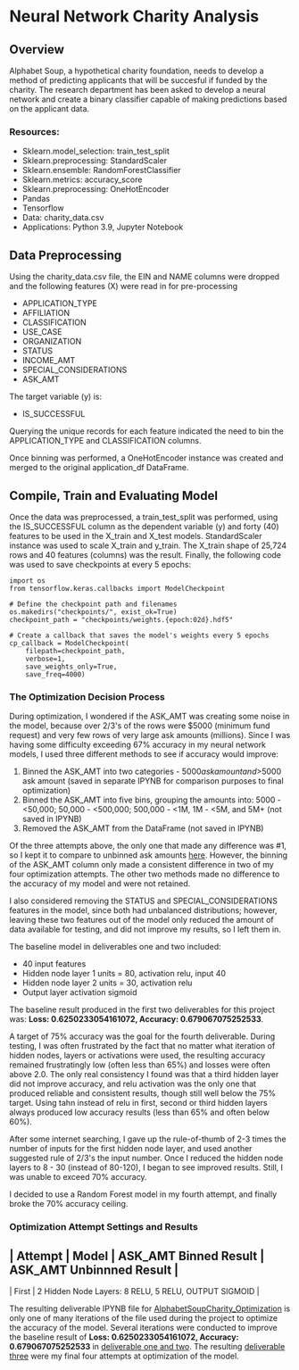 # Neural Network Charity Analysis

## Overview
Alphabet Soup, a hypothetical charity foundation, needs to develop a method of predicting applicants that will be succesful if funded by the charity. The research department has been asked to develop a neural network and create a binary classifier capable of making predictions based on the applicant data.

### Resources:
* Sklearn.model_selection: train_test_split
* Sklearn.preprocessing: StandardScaler
* Sklearn.ensemble: RandomForestClassifier
* Sklearn.metrics: accuracy_score
* Sklearn.preprocessing: OneHotEncoder
* Pandas
* Tensorflow
* Data: charity_data.csv
* Applications: Python 3.9, Jupyter Notebook

## Data Preprocessing
Using the charity_data.csv file, the EIN and NAME columns were dropped and the following features (X) were read in for pre-processing
* APPLICATION_TYPE
* AFFILIATION
* CLASSIFICATION
* USE_CASE
* ORGANIZATION
* STATUS
* INCOME_AMT
* SPECIAL_CONSIDERATIONS
* ASK_AMT

The target variable (y) is:
* IS_SUCCESSFUL

Querying the unique records for each feature indicated the need to bin the APPLICATION_TYPE and CLASSIFICATION columns. 

Once binning was performed, a OneHotEncoder instance was created and merged to the original application_df DataFrame.

## Compile, Train and Evaluating Model
Once the data was preprocessed, a train_test_split was performed, using the IS_SUCCESSFUL column as the dependent variable (y) and forty (40) features to be used in the X_train and X_test models. StandardScaler instance was used to scale X_train and y_train. The X_train shape of 25,724 rows and  40 features (columns) was the result. Finally, the following code was used to save checkpoints at every 5 epochs:
```
import os
from tensorflow.keras.callbacks import ModelCheckpoint

# Define the checkpoint path and filenames
os.makedirs("checkpoints/", exist_ok=True)
checkpoint_path = "checkpoints/weights.{epoch:02d}.hdf5"

# Create a callback that saves the model's weights every 5 epochs
cp_callback = ModelCheckpoint(
    filepath=checkpoint_path,
    verbose=1,
    save_weights_only=True,
    save_freq=4000)
```

### The Optimization Decision Process
During optimization, I wondered if the ASK_AMT was creating some noise in the model, because over 2/3's of the rows were $5000 (minimum fund request) and very few rows of very large ask amounts (millions). Since I was having some difficulty exceeding 67% accuracy in my neural network models, I used three different methods to see if accuracy would improve:
1. Binned the ASK_AMT into two categories - $5000 ask amount and >$5000 ask amount (saved in separate IPYNB for comparison purposes to final optimization)
2. Binned the ASK_AMT into five bins, grouping the amounts into: 5000 - <50,000; 50,000 - <500,000; 500,000 - <1M, 1M - <5M, and 5M+ (not saved in IPYNB)
3. Removed the ASK_AMT from the DataFrame (not saved in IPYNB)

Of the three attempts above, the only one that made any difference was #1, so I kept it to compare to unbinned ask amounts <a href="AlphabetSoupCharity_Optimization_ASK_AMT_grouped.ipynb">here</a>. However, the binning of the ASK_AMT column only made a consistent difference in two of my four optimization attempts. The other two methods made no difference to the accuracy of my model and were not retained.

I also considered removing the STATUS and SPECIAL_CONSIDERATIONS features in the model, since both had unbalanced distributions; however, leaving these two features out of the model only reduced the amount of data available for testing, and did not improve my results, so I left them in.

The baseline model in deliverables one and two included:
* 40 input features
* Hidden node layer 1 units = 80, activation relu, input 40
* Hidden node layer 2 units = 30, activation relu
* Output layer activation sigmoid

The baseline result produced in the first two deliverables for this project was: **Loss: 0.6250233054161072, Accuracy: 0.679067075252533**.

A target of 75% accuracy was the goal for the fourth deliverable. During testing, I was often frustrated by the fact that no matter what iteration of hidden nodes, layers or activations were used, the resulting accuracy remained frustratingly low (often less than 65%) and losses were often above 2.0. The only real consistency I found was that a third hidden layer did not improve accuracy, and relu activation was the only one that produced reliable and consistent results, though still well below the 75% target. Using tahn instead of relu in first, second or third hidden layers always produced low accuracy results (less than 65% and often below 60%).

After some internet searching, I gave up the rule-of-thumb of 2-3 times the number of inputs for the first hidden node layer, and used another suggested rule of 2/3's the input number. Once I reduced the hidden node layers to 8 - 30 (instead of 80-120), I began to see improved results. Still, I was unable to exceed 70% accuracy. 

I decided to use a Random Forest model in my fourth attempt, and finally broke the 70% accuracy ceiling.

### Optimization Attempt Settings and Results
| Attempt | Model | ASK_AMT Binned Result | ASK_AMT Unbinnned Result |
----------------------------------------------------------------------
| First | 2 Hidden Node Layers: 8 RELU, 5 RELU, OUTPUT SIGMOID |


The resulting deliverable IPYNB file for <a href="AlphabetSoupCharity_Optimization.ipynb">AlphabetSoupCharity_Optimization</a> is only one of many iterations of the file used during the project to optimize the accuracy of the model. Several iterations were conducted to improve the baseline result of **Loss: 0.6250233054161072, Accuracy: 0.679067075252533** in <a href="AlphabetSoupCharity.ipynb">deliverable one and two</a>. The resulting <a href="AlphabetSoupCharity_Optimization.ipynb">deliverable three</a> were my final four attempts at optimization of the model.



 
